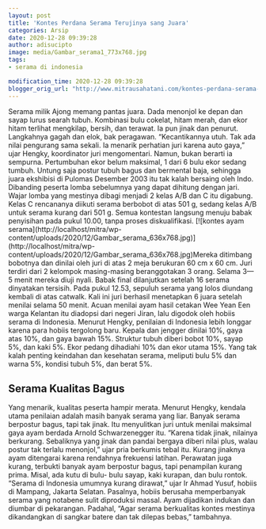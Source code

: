 ```yaml
---
layout: post
title: 'Kontes Perdana Serama Terujinya sang Juara'
categories: Arsip
date: 2020-12-28 09:39:28
author: adisucipto
image: media/Gambar_serama1_773x768.jpg
tags:
- serama di indonesia

modification_time: 2020-12-28 09:39:28
blogger_orig_url: "http://www.mitrausahatani.com/kontes-perdana-serama-terujinya-sang.html"
---
```


Serama milik Ajong memang pantas juara. Dada menonjol ke depan dan sayap lurus
searah tubuh. Kombinasi bulu cokelat, hitam merah, dan ekor hitam terlihat
mengkilap, bersih, dan terawat. Ia pun jinak dan penurut. Langkahnya gagah dan
elok, bak peragawan. “Kecantikannya utuh. Tak ada nilai pengurang sama sekali.
Ia menarik perhatian juri karena auto gaya,” ujar Hengky, koordinator juri
mengomentari. Namun, bukan berarti ia sempurna. Pertumbuhan ekor belum
maksimal, 1 dari 6 bulu ekor sedang tumbuh. Untung saja postur tubuh bagus dan
bermental baja, sehingga juara ekshibisi di Pulomas Desember 2003 itu tak
kalah bersaing oleh Indo. Dibanding peserta lomba sebelumnya yang dapat
dihitung dengan jari. Wajar lomba yang mestinya dibagi menjadi 2 kelas A/B dan
C itu digabung. Kelas C rencananya diikuti serama berbobot di atas 501 g,
sedang kelas A/B untuk serama kurang dari 501 g. Semua kontestan langsung
menuju babak penyisihan pada pukul 10.00, tanpa proses diskualifikasi.
[![kontes ayam serama](http://localhost/mitra/wp-
content/uploads/2020/12/Gambar_serama_636x768.jpg)](http://localhost/mitra/wp-
content/uploads/2020/12/Gambar_serama_636x768.jpg)Mereka ditimbang bobotnya
dan dinilai oleh juri di atas 2 meja berukuran 60 cm x 60 cm. Juri terdiri
dari 2 kelompok masing-masing beranggotakan 3 orang. Selama 3—5 menit mereka
diuji nyali. Babak final dilanjutkan setelah 16 serama dinyatakan tersisih.
Pada pukul 12.53, sepuluh serama yang lolos diundang kembali di atas catwalk.
Kali ini juri berhasil menetapkan 6 juara setelah menilai selama 50 menit.
Acuan menilai ayam hasil cetakan Wee Yean Een warga Kelantan itu diadopsi dari
negeri Jiran, lalu digodok oleh hobiis serama di Indonesia. Menurut Hengky,
penilaian di Indonesia lebih longgar karena para hobiis tergolong baru. Kepala
dan jengger dinilai 10%, gaya atas 10%, dan gaya bawah 15%. Struktur tubuh
diberi bobot 10%, sayap 5%, dan kaki 5%. Ekor pedang dihadiahi 10% dan ekor
utama 15%. Yang tak kalah penting keindahan dan kesehatan serama, meliputi
bulu 5% dan warna 5%, kondisi tubuh 5%, dan berat 5%.

## Serama Kualitas Bagus

Yang menarik, kualitas peserta hampir merata. Menurut Hengky, kendala utama
penilaian adalah masih banyak serama yang liar. Banyak serama berpostur bagus,
tapi tak jinak. Itu menyulitkan juri untuk menilai maksimal gaya ayam berdada
Arnold Schwarzenegger itu. “Karena tidak jinak, nilainya berkurang. Sebaliknya
yang jinak dan pandai bergaya diberi nilai plus, walau postur tak terlalu
menonjol,” ujar pria berkumis tebal itu. Kurang jinaknya ayam ditengarai
karena rendahnya frekuensi latihan. Perawatan juga kurang, terbukti banyak
ayam berpostur bagus, tapi penampilan kurang prima. Misal, ada kutu di bulu-
bulu sayap, kaki kurapan, dan bulu rontok. “Serama di Indonesia umumnya kurang
dirawat,” ujar Ir Ahmad Yusuf, hobiis di Mampang, Jakarta Selatan. Pasalnya,
hobiis berusaha memperbanyak serama yang notabene sulit diproduksi massal.
Ayam dijadikan indukan dan diumbar di pekarangan. Padahal, “Agar serama
berkualitas kontes mestinya dikandangkan di sangkar batere dan tak dilepas
bebas,” tambahnya.


